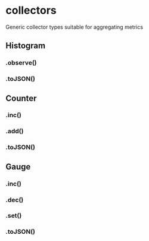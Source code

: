 # collectors

Generic collector types suitable for aggregating metrics


## Histogram

### .observe()

### .toJSON()

## Counter

### .inc()

### .add()

### .toJSON()

## Gauge

### .inc()

### .dec()

### .set()

### .toJSON()
